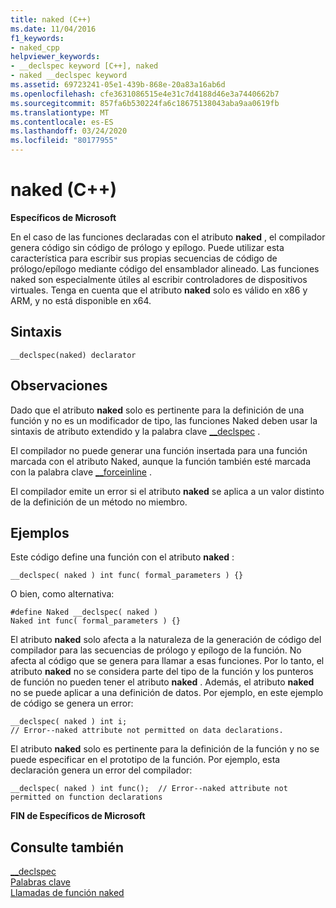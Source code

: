 ```yaml
---
title: naked (C++)
ms.date: 11/04/2016
f1_keywords:
- naked_cpp
helpviewer_keywords:
- __declspec keyword [C++], naked
- naked __declspec keyword
ms.assetid: 69723241-05e1-439b-868e-20a83a16ab6d
ms.openlocfilehash: cfe3631086515e4e31c7d4188d46e3a7440662b7
ms.sourcegitcommit: 857fa6b530224fa6c18675138043aba9aa0619fb
ms.translationtype: MT
ms.contentlocale: es-ES
ms.lasthandoff: 03/24/2020
ms.locfileid: "80177955"
---
```

# <a name="naked-c"></a>naked (C++)

**Específicos de Microsoft**

En el caso de las funciones declaradas con el atributo **naked** , el compilador genera código sin código de prólogo y epílogo. Puede utilizar esta característica para escribir sus propias secuencias de código de prólogo/epílogo mediante código del ensamblador alineado. Las funciones naked son especialmente útiles al escribir controladores de dispositivos virtuales.  Tenga en cuenta que el atributo **naked** solo es válido en x86 y ARM, y no está disponible en x64.

## <a name="syntax"></a>Sintaxis

```
__declspec(naked) declarator
```

## <a name="remarks"></a>Observaciones

Dado que el atributo **naked** solo es pertinente para la definición de una función y no es un modificador de tipo, las funciones Naked deben usar la sintaxis de atributo extendido y la palabra clave [__declspec](../cpp/declspec.md) .

El compilador no puede generar una función insertada para una función marcada con el atributo Naked, aunque la función también esté marcada con la palabra clave [__forceinline](inline-functions-cpp.md) .

El compilador emite un error si el atributo **naked** se aplica a un valor distinto de la definición de un método no miembro.

## <a name="examples"></a>Ejemplos

Este código define una función con el atributo **naked** :

```
__declspec( naked ) int func( formal_parameters ) {}
```

O bien, como alternativa:

```
#define Naked __declspec( naked )
Naked int func( formal_parameters ) {}
```

El atributo **naked** solo afecta a la naturaleza de la generación de código del compilador para las secuencias de prólogo y epílogo de la función. No afecta al código que se genera para llamar a esas funciones. Por lo tanto, el atributo **naked** no se considera parte del tipo de la función y los punteros de función no pueden tener el atributo **naked** . Además, el atributo **naked** no se puede aplicar a una definición de datos. Por ejemplo, en este ejemplo de código se genera un error:

```
__declspec( naked ) int i;
// Error--naked attribute not permitted on data declarations.
```

El atributo **naked** solo es pertinente para la definición de la función y no se puede especificar en el prototipo de la función. Por ejemplo, esta declaración genera un error del compilador:

```
__declspec( naked ) int func();  // Error--naked attribute not permitted on function declarations
```

**FIN de Específicos de Microsoft**

## <a name="see-also"></a>Consulte también

[__declspec](../cpp/declspec.md)<br/>
[Palabras clave](../cpp/keywords-cpp.md)<br/>
[Llamadas de función naked](../cpp/naked-function-calls.md)
